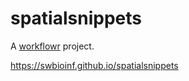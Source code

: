 # spatialsnippets

A [workflowr][] project.

[workflowr]: https://github.com/workflowr/workflowr
https://swbioinf.github.io/spatialsnippets
